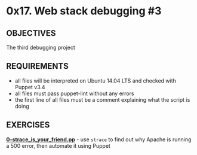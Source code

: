 # 0x17. Web stack debugging #3

## OBJECTIVES   
   The third debugging project   

## REQUIREMENTS   
   * all files will be interpreted on Ubuntu 14.04 LTS and checked with Puppet v3.4   
   * all files must pass puppet-lint without any errors   
   * the first line of all files must be a comment explaining what the script is doing   

## EXERCISES   

**[0-strace_is_your_friend.pp](0-strace_is_your_friend.pp)** - use `strace` to find out why Apache is running a 500 error, then automate it using Puppet   
